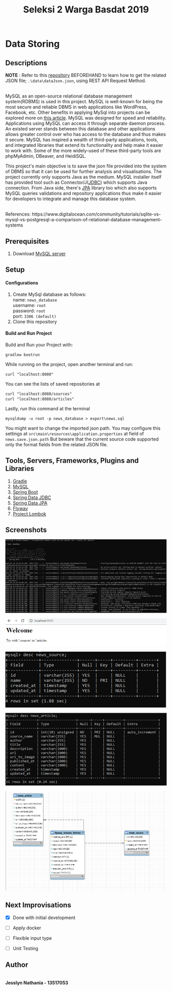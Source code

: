 <h1 align="center">
  <br>
  Seleksi 2 Warga Basdat 2019
  <br>
  <br>
</h1>

# Data Storing

## Descriptions
<b>NOTE</b> : Refer to this <a href = "https://github.com/jesslyn1999/pre-Seleksi-2019-Tugas-2.git">repository</a> BEFOREHAND to learn how to get the related JSON file; `.\data\dataJson.json`, using REST API Request Method.

<br>
MySQL as an open-source relational database management system(RDBMS) is used in this project. MySQL is well-known for being the most secure and reliable DBMS in web applications like WordPress, Facebook, etc. Other benefits in applying MySql into projects can be explored more on <a href = "https://www.datamation.com/storage/8-major-advantages-of-using-mysql.html">this article</a>. MySQL was designed for speed and reliability. Applications using MySQL can access it through separate daemon process. An existed server stands between this database and other applications allows greater control over who has access to the database and thus makes it secure. MySQL has inspired a wealth of third-party applications, tools, and integrated libraries that extend its functionality and help make it easier to work with. Some of the more widely-used of these third-party tools are phpMyAdmin, DBeaver, and HeidiSQL.


This project's main objective is to save the json file provided into the system of DBMS so that it can be used for further analysis and visualisations. The project currently only supports Java as the medium. MySQL installer itself has provided tool such as Connector/J(<a href = "https://www.javatpoint.com/java-jdbc">JDBC</a>) which supports Java connection. From Java side, there's <a href = "https://docs.spring.io/spring-data/jpa/docs/current/reference/html">JPA</a> library too which also supports MySQL queries validations and repository applications thus make it easier for developers to integrate and manage this database system.

<br>
References: https://www.digitalocean.com/community/tutorials/sqlite-vs-mysql-vs-postgresql-a-comparison-of-relational-database-management-systems


## Prerequisites
1. Download <a href = "https://dev.mysql.com/downloads/mysql">MySQL server</a>


## Setup
#### Configurations
1. Create MySql database as follows:
  <br>name: `news_database`
  <br>username: `root`
  <br>password: `root`
  <br>port: `3306 (default)`
2. Clone this repository

#### Build and Run Project
Build and Run your Project with:
```
gradlew bootrun
```

While running on the project, open another terminal and run:
```
curl "localhost:8080"
```

You can see the lists of saved repositories at
```
curl "localhost:8080/sources"
curl "localhost:8080/articles"
```

Lastly, run this command at the terminal
```
mysqldump -u root -p news_database > export\news.sql
```

You might want to change the imported json path. You may configure this settings at `src\main\resources\application.properties` at field of `news.save.json.path` But beware that the current source code supported only the format fields from the related JSON file.


## Tools, Servers, Frameworks, Plugins and Libraries
  1. <a href = "https://gradle.org/">Gradle</a>
  2. <a href = "https://www.mysql.com/">MySQL</a>
  3. <a href = "https://spring.io/projects/spring-boot">Spring Boot</a>
  4. <a href = "https://spring.io/projects/spring-data-jdbc">Spring Data JDBC</a>
  5. <a href = "https://spring.io/projects/spring-data-jpa">Spring Data JPA</a>
  6. <a href="https://flywaydb.org/documentation/plugins/springboot">Flyway</a>
  7. <a href = "https://projectlombok.org/">Project Lombok</a>
  
  
## Screenshots
![Screenshot](./screenshots/Spring.PNG)

![Screenshot](./screenshots/Welcome.PNG)

![Screenshot](./screenshots/news_source_table.PNG)

![Screenshot](./screenshots/news_article_table.PNG)

![Screenshot](./screenshots/schema.PNG)


## Next Improvisations
  - [x] Done with initial development
  - [ ] Apply docker
  - [ ] Flexible input type
  - [ ] Unit Testing


## Author
<p>
  <br>
  <b> Jesslyn Nathania - 13517053 </b>
  <br>
  <br>
</p>
